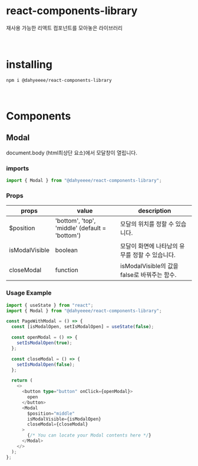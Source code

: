 # react-components-library

재사용 가능한 리액트 컴포넌트를 모아놓은 라이브러리
<br>
<br>
<br>

# installing

`npm i @dahyeeee/react-components-library`
<br>
<br>
<br>

# Components

## Modal

document.body (html최상단 요소)에서 모달창이 열립니다.

### imports

```typescript
import { Modal } from "@dahyeeee/react-components-library";
```

### Props

| props          | value                                          | description                                     |
| -------------- | ---------------------------------------------- | ----------------------------------------------- |
| $position      | 'bottom', 'top', 'middle' (default = 'bottom') | 모달의 위치를 정할 수 있습니다.                 |
| isModalVisible | boolean                                        | 모달이 화면에 나타남의 유무를 정할 수 있습니다. |
| closeModal     | function                                       | isModalVisible의 값을 false로 바꿔주는 함수.    |

### Usage Example

```typescript
import { useState } from "react";
import { Modal } from "@dahyeeee/react-components-library";

const PageWithModal = () => {
  const [isModalOpen, setIsModalOpen] = useState(false);

  const openModal = () => {
    setIsModalOpen(true);
  };

  const closeModal = () => {
    setIsModalOpen(false);
  };

  return (
    <>
      <button type="button" onClick={openModal}>
        open
      </button>
      <Modal
        $position="middle"
        isModalVisible={isModalOpen}
        closeModal={closeModal}
      >
        {/* You can locate your Modal contents here */}
      </Modal>
    </>
  );
};
```
